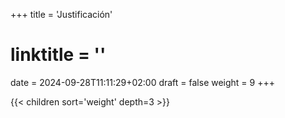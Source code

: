 +++
title = 'Justificación'
# linktitle = ''
date = 2024-09-28T11:11:29+02:00
draft = false
weight = 9
+++

{{< children sort='weight' depth=3 >}}
